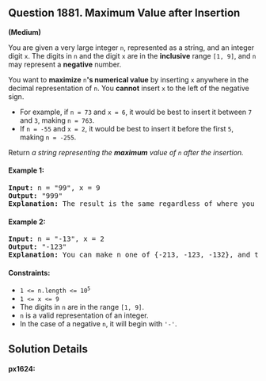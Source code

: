 ## Question 1881. Maximum Value after Insertion
**(Medium)**

You are given a very large integer `n`, represented as a string,​​​​​​ and an integer digit `x`. The digits in `n` and the digit `x` are in the **inclusive** range `[1, 9]`, and `n` may represent a **negative** number.

You want to **maximize** `n`**'s numerical value** by inserting `x` anywhere in the decimal representation of `n`​​​​​​. You **cannot** insert `x` to the left of the negative sign.

* For example, if `n = 73` and `x = 6`, it would be best to insert it between `7` and `3`, making `n = 763`.
* If `n = -55` and `x = 2`, it would be best to insert it before the first `5`, making `n = -255`.

Return *a string representing the **maximum** value of `n`​​​​​​ after the insertion.*

#### Example 1:

<pre>
<b>Input:</b> n = "99", x = 9
<b>Output:</b> "999"
<b>Explanation:</b> The result is the same regardless of where you insert 9.
</pre>

#### Example 2:

<pre>
<b>Input:</b> n = "-13", x = 2
<b>Output:</b> "-123"
<b>Explanation:</b> You can make n one of {-213, -123, -132}, and the largest of those three is -123.
</pre>


#### Constraints:

* <code>1 <= n.length <= 10<sup>5</sup></code>
* `1 <= x <= 9`
* The digits in `n`​​​ are in the range `[1, 9]`.
* `n` is a valid representation of an integer.
* In the case of a negative `n`,​​​​​​ it will begin with `'-'`.

## Solution Details

#### px1624:
